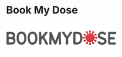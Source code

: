 # Book My Dose
<img src="https://raw.githubusercontent.com/bookmydose/ServiceV2/main/public/assets/img/logo.png">
